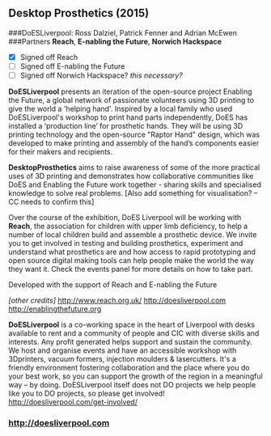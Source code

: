 ## Desktop Prosthetics (2015)
###DoESLiverpool: Ross Dalziel, Patrick Fenner and Adrian McEwen
###Partners
**Reach**,
**E-nabling the Future**,
**Norwich Hackspace**
* [x] Signed off Reach  
* [ ] Signed off E-nabling the Future
* [ ] Signed off Norwich Hackspace? *this necessary?*

**DoESLiverpool** presents an iteration of the open-source project Enabling the Future, a global network of passionate volunteers using 3D printing to give the world a 'helping hand'. Inspired by a local family who used DoESLiverpool's workshop to print hand parts independently, DoES has installed a ‘production line’ for prosthetic hands. They will be using 3D printing technology and the open-source "Raptor Hand" design, which was developed to make printing and assembly of the hand’s components easier for their makers and recipients.

**DesktopProsthetics** aims to raise awareness of some of the more practical uses of 3D printing and demonstrates how collaborative communities like DoES and Enabling the Future work together - sharing skills and specialised knowledge to solve real problems.
[Also add something for visualisation? – CC needs to confirm this]

Over the course of the exhibition, DoES Liverpool will be working with **Reach**, the association for children with upper limb deficiency, to help a number of local children build and assemble a prosthetic device. We invite you to get involved in testing and building prosthetics, experiment and understand what prosthetics are and how access to rapid prototyping and open source digital making tools can help people make the world the way they want it. Check the events panel for more details on how to take part.

Developed with the support of Reach and E-nabling the Future 

*[other credits]*
http://www.reach.org.uk/
http://doesliverpool.com
http://enablingthefuture.org


**DoESLiverpool** is a co-working space in the heart of Liverpool with desks available to rent and a community of people and CIC with diverse skills and interests. Any profit generated helps support and sustain the community. We host and organise events and have an accessible workshop with 3Dprinters, vacuum formers, injection moulders & lasercutters. It's a friendly environment fostering collaboration and the place where you do your best work, so you can support the growth of the region in a meaningful way – by doing. DoESLiverpool itself does not DO projects we help people like you to DO projects, so please get involved! http://doesliverpool.com/get-involved/

### http://doesliverpool.com
